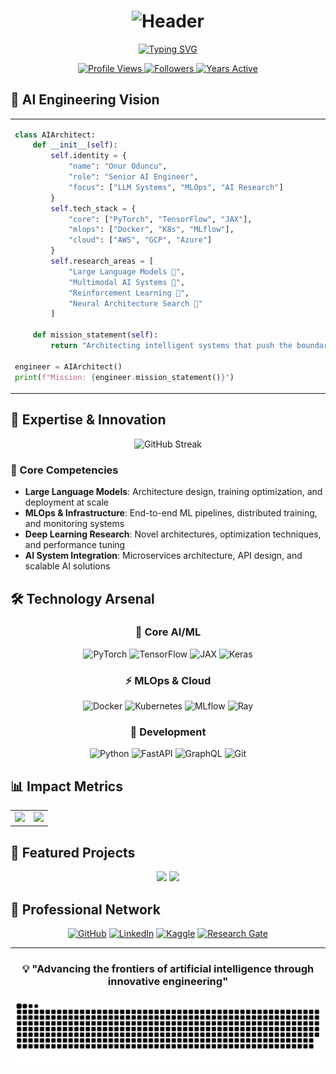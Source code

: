 # <div align="center">![Header](https://capsule-render.vercel.app/api?type=waving&color=gradient&height=200&section=header&text=Onur%20Oduncu&fontSize=80&animation=fadeIn&fontAlignY=38&desc=AI%20Engineer%20|%20Data%20Scientist%20|%20ML%20Specialist&descAlignY=55&descAlign=50)</div>


<div align="center">
  
[![Typing SVG](https://readme-typing-svg.herokuapp.com?font=Fira+Code&weight=500&size=25&pause=1000&color=3F97F7&center=true&vCenter=true&random=false&width=600&lines=Welcome+to+My+AI+Engineering+Space+%F0%9F%A4%96;Pushing+the+Boundaries+of+AI+%F0%9F%9A%80;Building+Intelligent+Systems+%F0%9F%A7%A0)](https://git.io/typing-svg)

<a href="https://github.com/0nur0duncu">
    <img src="https://img.shields.io/badge/Profile%20Views-𝟭𝟬𝗞+-blue?style=for-the-badge&logo=github" alt="Profile Views"/>
</a>
<a href="https://github.com/0nur0duncu?tab=followers">
    <img src="https://img.shields.io/github/followers/0nur0duncu?style=for-the-badge&logo=github&color=00B2FF" alt="Followers"/>
</a>
<a href="https://github.com/0nur0duncu">
    <img src="https://img.shields.io/badge/Years%20Active-5+-00FFB3?style=for-the-badge" alt="Years Active"/>
</a>

</div>

## 🧠 AI Engineering Vision

<table width="100%">
<tr>
<td width="60%">

```python
class AIArchitect:
    def __init__(self):
        self.identity = {
            "name": "Onur Oduncu",
            "role": "Senior AI Engineer",
            "focus": ["LLM Systems", "MLOps", "AI Research"]
        }
        self.tech_stack = {
            "core": ["PyTorch", "TensorFlow", "JAX"],
            "mlops": ["Docker", "K8s", "MLflow"],
            "cloud": ["AWS", "GCP", "Azure"]
        }
        self.research_areas = [
            "Large Language Models 🤖",
            "Multimodal AI Systems 🎯",
            "Reinforcement Learning 🔄",
            "Neural Architecture Search 🧬"
        ]
    
    def mission_statement(self):
        return "Architecting intelligent systems that push the boundaries of AI"

engineer = AIArchitect()
print(f"Mission: {engineer.mission_statement()}")
```

</td>
<td width="40%">
<div align="center">
<img src="https://raw.githubusercontent.com/TheDudeThatCode/TheDudeThatCode/master/Assets/Developer.gif" width="100%" height="auto"/>
</div>
</td>
</tr>
</table>

## 🔮 Expertise & Innovation

<div align="center">
<img src="https://github-readme-streak-stats.herokuapp.com/?user=0nur0duncu&theme=radical&hide_border=true&stroke=0000&background=0D1117&ring=00FFB3&fire=00FFB3&currStreakLabel=00FFB3" alt="GitHub Streak"/>
</div>

### 🎯 Core Competencies
- **Large Language Models**: Architecture design, training optimization, and deployment at scale
- **MLOps & Infrastructure**: End-to-end ML pipelines, distributed training, and monitoring systems
- **Deep Learning Research**: Novel architectures, optimization techniques, and performance tuning
- **AI System Integration**: Microservices architecture, API design, and scalable AI solutions

## 🛠️ Technology Arsenal

<div align="center">

### 🧬 Core AI/ML
![PyTorch](https://img.shields.io/badge/PyTorch-EE4C2C?style=for-the-badge&logo=pytorch&logoColor=white)
![TensorFlow](https://img.shields.io/badge/TensorFlow-FF6F00?style=for-the-badge&logo=tensorflow&logoColor=white)
![JAX](https://img.shields.io/badge/JAX-00A0E4?style=for-the-badge&logo=google&logoColor=white)
![Keras](https://img.shields.io/badge/Keras-D00000?style=for-the-badge&logo=keras&logoColor=white)

### ⚡ MLOps & Cloud
![Docker](https://img.shields.io/badge/Docker-2496ED?style=for-the-badge&logo=docker&logoColor=white)
![Kubernetes](https://img.shields.io/badge/Kubernetes-326CE5?style=for-the-badge&logo=kubernetes&logoColor=white)
![MLflow](https://img.shields.io/badge/MLflow-0194E2?style=for-the-badge&logo=mlflow&logoColor=white)
![Ray](https://img.shields.io/badge/Ray-028CF0?style=for-the-badge&logo=ray&logoColor=white)

### 🔧 Development
![Python](https://img.shields.io/badge/Python-3776AB?style=for-the-badge&logo=python&logoColor=white)
![FastAPI](https://img.shields.io/badge/FastAPI-009688?style=for-the-badge&logo=fastapi&logoColor=white)
![GraphQL](https://img.shields.io/badge/GraphQL-E10098?style=for-the-badge&logo=graphql&logoColor=white)
![Git](https://img.shields.io/badge/Git-F05032?style=for-the-badge&logo=git&logoColor=white)

</div>

## 📊 Impact Metrics

<div align="center">
<table width="100%">
<tr>
<td width="50%">
<img src="https://github-readme-stats.vercel.app/api?username=0nur0duncu&show_icons=true&theme=radical&hide_border=true&bg_color=0D1117&title_color=00FFB3&icon_color=00FFB3&text_color=FFFFFF" width="100%"/>
</td>
<td width="50%">
<img src="https://github-readme-stats.vercel.app/api/top-langs/?username=0nur0duncu&layout=compact&theme=radical&hide_border=true&bg_color=0D1117&title_color=00FFB3&text_color=FFFFFF" width="100%"/>
</td>
</tr>
</table>
</div>

## 🌟 Featured Projects

<div align="center">

[![](https://github-readme-stats-git-masterrstaa-rickstaa.vercel.app/api/pin/?username=0nur0duncu&repo=PersonelTakipYazilimi&theme=radical&hide_border=true&bg_color=0D1117&title_color=00FFB3&icon_color=00FFB3&text_color=FFFFFF)](https://github.com/0nur0duncu/PersonelTakipYazilimi)
[![](https://github-readme-stats-git-masterrstaa-rickstaa.vercel.app/api/pin/?username=0nur0duncu&repo=AUV-Image-Processing&theme=radical&hide_border=true&bg_color=0D1117&title_color=00FFB3&icon_color=00FFB3&text_color=FFFFFF)](https://github.com/0nur0duncu/AUV-Image-Processing)

</div>

## 🤝 Professional Network

<div align="center">
  
[![GitHub](https://img.shields.io/badge/GitHub-100000?style=for-the-badge&logo=github&logoColor=white)](https://github.com/0nur0duncu)
[![LinkedIn](https://img.shields.io/badge/LinkedIn-0077B5?style=for-the-badge&logo=linkedin&logoColor=white)]()
[![Kaggle](https://img.shields.io/badge/Kaggle-20BEFF?style=for-the-badge&logo=kaggle&logoColor=white)]()
[![Research Gate](https://img.shields.io/badge/Research_Gate-00CCBB?style=for-the-badge&logo=researchgate&logoColor=white)]()

</div>

---

<div align="center">
  
### 💡 "Advancing the frontiers of artificial intelligence through innovative engineering"

<picture>
  <source media="(prefers-color-scheme: dark)" srcset="https://raw.githubusercontent.com/platane/platane/output/github-contribution-grid-snake-dark.svg">
  <source media="(prefers-color-scheme: light)" srcset="https://raw.githubusercontent.com/platane/platane/output/github-contribution-grid-snake.svg">
  <img alt="github contribution grid snake animation" src="https://raw.githubusercontent.com/platane/platane/output/github-contribution-grid-snake.svg">
</picture>

</div> 
